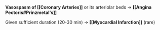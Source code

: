 **Vasospasm of [[Coronary Arteries]]** or its arteriolar beds → **[[Angina Pectoris#Prinzmetal's]]** 

Given sufficient duration (20-30 min) → **[[Myocardial Infarction]]** (rare)